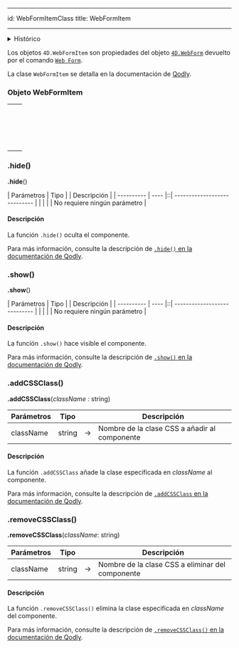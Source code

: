 - - -
id: WebFormItemClass title: WebFormItem
- - -

<details><summary>Histórico</summary>

| Versión | Modificaciones |
| ------- | -------------- |
| v20 R2  | Añadidos       |

</details>


Los objetos `4D.WebFormItem` son propiedades del objeto [`4D.WebForm`](WebFormItemClass.md) devuelto por el comando [`Web Form`](WebFormClass.md#web-form).

La clase `WebFormItem` se detalla en la documentación de [Qodly](https://developer.qodly.com/docs/language/WebFormItemClass).


### Objeto WebFormItem

|                                                                                                                                                                                   |
| --------------------------------------------------------------------------------------------------------------------------------------------------------------------------------- |
| [<!-- INCLUDE #WebFormItemClass.addCSSClass().Syntax -->](#addclass)&nbsp;&nbsp;&nbsp;&nbsp;<!-- INCLUDE #WebFormItemClass.addCSSClass().Summary -->|
| [<!-- INCLUDE #WebFormItemClass.hide().Syntax -->](#hide)&nbsp;&nbsp;&nbsp;&nbsp;<!-- INCLUDE #WebFormItemClass.hide().Summary -->|
| [<!-- INCLUDE #WebFormItemClass.removeCSSClass().Syntax -->](#removeclass)&nbsp;&nbsp;&nbsp;&nbsp;<!-- INCLUDE #WebFormItemClass.removeCSSClass().Summary -->|
| [<!-- INCLUDE #WebFormItemClass.show().Syntax -->](#show)&nbsp;&nbsp;&nbsp;&nbsp;<!-- INCLUDE #WebFormItemClass.show().Summary -->|


### .hide()

<!-- REF #WebFormItemClass.hide().Syntax -->
**.hide**()<!-- END REF -->

<!-- REF #WebFormItemClass.hide().Params -->
| Parámetros | Tipo |  | Descripción                  |
| ---------- | ---- |::| ---------------------------- |
|            |      |  | No requiere ningún parámetro |
<!-- END REF -->


#### Descripción

La función `.hide()` <!-- REF #WebFormItemClass.hide().Summary -->oculta el componente<!-- END REF -->.


Para más información, consulte la descripción de [`.hide()` en la documentación de Qodly](https://developer.qodly.com/docs/language/WebFormItemClass#hide).


### .show()

<!-- REF #WebFormItemClass.show().Syntax -->
**.show**()<!-- END REF -->


<!-- REF #WebFormItemClass.show().Params -->
| Parámetros | Tipo |  | Descripción                  |
| ---------- | ---- |::| ---------------------------- |
|            |      |  | No requiere ningún parámetro |
<!-- END REF -->


#### Descripción

La función `.show()` <!-- REF #WebFormItemClass.show().Summary -->hace visible el componente<!-- END REF -->.

Para más información, consulte la descripción de [`.show()` en la documentación de Qodly](https://developer.qodly.com/docs/language/WebFormItemClass#show).


### .addCSSClass()

<!-- REF #WebFormItemClass.addCSSClass().Syntax -->
**.addCSSClass**(*className* : string)<!-- END REF -->

<!-- REF #WebFormItemClass.addCSSClass().Params -->
| Parámetros | Tipo   |    | Descripción                                   |
| ---------- | ------ |:--:| --------------------------------------------- |
| className  | string | -> | Nombre de la clase CSS a añadir al componente |
<!-- END REF -->

#### Descripción

La función `.addCSSClass` <!-- REF #WebFormItemClass.addCSSClass().Summary -->añade la clase especificada en *className* al componente<!-- END REF -->.

Para más información, consulte la descripción de [`.addCSSClass` en la documentación de Qodly](https://developer.qodly.com/docs/language/WebFormItemClass#addcssclass).


### .removeCSSClass()


<!-- REF #WebFormItemClass.removeCSSClass().Syntax -->
**.removeCSSClass**(*className*: string)<!-- END REF -->

<!-- REF #WebFormItemClass.removeCSSClass().Params -->
| Parámetros | Tipo   |    | Descripción                                      |
| ---------- | ------ |:--:| ------------------------------------------------ |
| className  | string | -> | Nombre de la clase CSS a eliminar del componente |
<!-- END REF -->

#### Descripción

La función `.removeCSSClass()` <!-- REF #WebFormItemClass.removeCSSClass().Summary -->elimina la clase especificada en *className* del componente<!-- END REF -->.

Para más información, consulte la descripción de [`.removeCSSClass()` en la documentación de Qodly](https://developer.qodly.com/docs/language/WebFormItemClass#removecssclass). 



